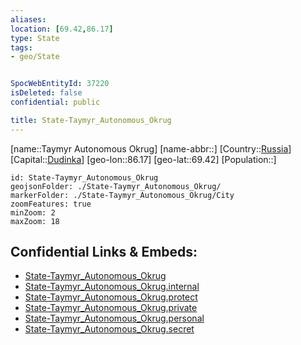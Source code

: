 ```yaml
---
aliases: 
location: [69.42,86.17]
type: State
tags:
- geo/State


SpocWebEntityId: 37220
isDeleted: false
confidential: public

title: State-Taymyr_Autonomous_Okrug
---
```

[name::Taymyr Autonomous Okrug]
[name-abbr::]
[Country::[Russia](geo/Continent/Europe/Russia.md)]
[Capital::[Dudinka](geo/Continent/Europe/Russia/City/Dudinka.md)]
[geo-lon::86.17]
[geo-lat::69.42]
[Population::]



```leaflet
id: State-Taymyr_Autonomous_Okrug
geojsonFolder: ./State-Taymyr_Autonomous_Okrug/
markerFolder: ./State-Taymyr_Autonomous_Okrug/City
zoomFeatures: true 
minZoom: 2 
maxZoom: 18
```


## Confidential Links & Embeds: 
- [State-Taymyr_Autonomous_Okrug](../../../../../../_public/geo/Continent/Europe/Russia/State/State-Taymyr_Autonomous_Okrug.md) 
- [State-Taymyr_Autonomous_Okrug.internal](../../../../../../_internal/geo/Continent/Europe/Russia/State/State-Taymyr_Autonomous_Okrug.internal.md) 
- [State-Taymyr_Autonomous_Okrug.protect](../../../../../../_protect/geo/Continent/Europe/Russia/State/State-Taymyr_Autonomous_Okrug.protect.md) 
- [State-Taymyr_Autonomous_Okrug.private](../../../../../../_private/geo/Continent/Europe/Russia/State/State-Taymyr_Autonomous_Okrug.private.md) 
- [State-Taymyr_Autonomous_Okrug.personal](../../../../../../_personal/geo/Continent/Europe/Russia/State/State-Taymyr_Autonomous_Okrug.personal.md) 
- [State-Taymyr_Autonomous_Okrug.secret](../../../../../../_secret/geo/Continent/Europe/Russia/State/State-Taymyr_Autonomous_Okrug.secret.md) 
